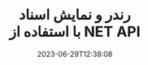 ---
############################# Static ##########################
layout: "landing"
date: 2023-06-29T12:38:08
draft: false

lang: fa
product: "Viewer"
product_tag: "viewer"
platform: ".NET"
platform_tag: "net"

############################# Drop-down ############################
supported_platforms:
  items:
    # supported_platforms loop
    - title: ".NET"
      tag: "net"
    # supported_platforms loop
    - title: "Java"
      tag: "java"
    # supported_platforms loop
    - title: "Node.js"
      tag: "nodejs-java" 

############################# Head ############################
head_title: "API نمایشگر اسناد دات نت، رندر PDF Word Excel Image HTML Diagram"
head_description: "C# ASP.NET بیننده و API رندر فایل. نمایشگر PDF، نمایشگر Word، نمایشگر اکسل، نمایشگر تصویر، نمایشگر HTML، ویژگی های نمایش ایمیل را در برنامه های NET اضافه کنید."

############################# Header ##########################
title: "رندر و نمایش اسناد<br>با استفاده از NET API"
description: "API نمایشگر قدرتمند برای ارائه بیش از 180 فرمت سند به PDF، HTML، و تصویر با گزینه های پیکربندی همه کاره."
words:
  for: "for"

actions:
  main: "دانلود رایگان NuGet"
  main_link: "https://www.nuget.org/packages/GroupDocs.Viewer"
  alt: "صدور مجوز"
  alt_link: "https://purchase.groupdocs.com/pricing/viewer/net"
  title: "برای شروع آماده اید؟"
  description: "ویژگی های GroupDocs.Viewer را به صورت رایگان امتحان کنید یا درخواست مجوز کنید"

release:
  title: "نسخه {0} منتشر شد"
  notes: "ببینید چه چیزی جدید است"
  downloads: "دانلودها"
  link: "https://releases.groupdocs.com/viewer/net/release-notes/latest/"

code:
  title: "رندر فایل های پی دی اف در سی شارپ"
  more: "نمونه های بیشتر"
  more_link: "https://github.com/groupdocs-viewer/GroupDocs.Viewer-for-.NET"
  install: "dotnet add package GroupDocs.Viewer"
  content: |
    ```csharp {style=abap}   
    // فایل PDF منبع را بارگیری کنید
    using (var viewer = new Viewer("resume.pdf"))
    {
        // گزینه های خروجی HTML را تنظیم کنید، یک فایل در هر صفحه
        var viewOptions = 
        HtmlViewOptions.ForEmbeddedResources("page{0}.html");
        
        // PDF را با منابع تعبیه شده به HTML ارائه دهید        
        viewer.View(viewOptions);
    }
    ```

############################# Overview ############################
overview:
  enable: true
  title: "GroupDocs.Viewer در یک نگاه"
  description: "API برای رندر، نمایش، تبدیل اسناد، اسلایدها، نمودارها و بسیاری از انواع اسناد دیگر در برنامه های NET"
  features:
    # feature loop
    - title: "اسناد را کارآمد و قابل اعتماد مشاهده کنید"
      content: "با GroupDocs.Viewer API می‌توانید با حفظ یکپارچگی محتوا و ساختار سند، اسناد را با هر فرمت قابل پشتیبانی به HTML، JPEG، PNG، و PDF با گزینه‌های منعطف و قدرتمند ارائه کنید. GroupDocs.Viewer از .NET Framework 4.6.2 و .NET 6.0 پشتیبانی می کند، روی پلتفرم های ویندوز و لینوکس کار می کند."

    # feature loop
    - title: "اکثر فرمت های فایل و سند محبوب پشتیبانی می شوند"
      content: "ما از ارائه بیش از 180 فرمت فایل و سند محبوب پشتیبانی می کنیم که شامل Word، Excel، PDF، PowerPoint، خانواده فرمت های OpenDocument، آرشیو، تصاویر Raster و Vector، کتاب های الکترونیکی، زبان های برنامه نویسی و نشانه گذاری ها، و بسیاری از انواع فایل های دیگر، از جمله رمزگذاری شده است. فایل هایی با محافظت از رمز عبور"

    # feature loop
    - title: "خروجی قابل تنظیم"
      content: "GroupDocs.Viewer نه تنها اجازه می دهد تا سند را رندر کند، بلکه کنترل کند که دقیقاً چه قسمت هایی از سند باید رندر شوند یا اکنون، چگونه باید رندر شوند و تبدیل های مختلف را در خروجی رندر شده اعمال می کند."

    # feature loop
    - title: "UI برای ASP.NET Core"
      content: "ما یک بسته UI منبع باز برای ASP.NET Core ارائه می دهیم که می تواند در عرض چند دقیقه به پروژه شما اضافه شود. بسته Viewer.UI شامل یک web-UI مبتنی بر Angular است و مجموعه ای از APIهای مفید و ارائه دهندگان ذخیره سازی داده را ارائه می دهد."

############################# Platforms ############################
platforms:
  enable: true
  title: "پشتیبانی از پلتفرم ها"
  description: "GroupDocs.Viewer برای دات نت از سیستم عامل ها، فریمورک ها و مدیران بسته های زیر پشتیبانی می کند"
  items:
    # platform loop
    - title: "Amazon"
      image: "amazon"
    # platform loop
    - title: "Docker"
      image: "docker"
    # platform loop
    - title: "Azure"
      image: "azure"
    # platform loop
    - title: "VS Code"
      image: "vs_code"
    # platform loop
    - title: "ReSharper"
      image: "resharper"
    # platform loop
    - title: "macOS"
      image: "finder"
    # platform loop
    - title: "Linux"
      image: "linux"
    # platform loop
    - title: "NuGet"
      image: "nuget"
  packages:
    # packages loop
    - title: "بسته مخصوص ویندوز"
      content: |
        * از .NET Framework 4.6.2+ و .NET 6.0 پشتیبانی می کند
        * جامع ترین فرمت های فایل پشتیبانی می کند
        * بستگی به System.Drawing و System.Drawing.Common دارد 
      action: "دانلود NuGet"
      action_link: "https://www.nuget.org/packages/GroupDocs.Viewer"
    # packages loop
    - title: "بسته کراس پلت فرم" 
      content: |
        * پشتیبانی از دات نت 6.0 و نسخه های بالاتر 
        * پشتیبانی از فرمت های فایل محدود 
        * روی ویندوز، لینوکس و macOS کار می کند 
      action: "دانلود NuGet" 
      action_link: "https://www.nuget.org/packages/GroupDocs.Viewer.CrossPlatform" 

############################# File formats ############################
formats:
  enable: true
  title: "فرمت های فایل پشتیبانی شده"
  description: |
    GroupDocs.Viewer برای NET از عملیات با زیر پشتیبانی می‌کند [formats](https://docs.groupdocs.com/viewer/net/supported-document-formats/).
  groups:
    # group loop
    - color: "green"
      content: |
        ### مایکروسافت آفیس، OpenDocument و فرمت های متنی
        * **Word:** DOC, DOCX, DOCM, DOT, DOTX, DOTM, RTF, TXT
        * **Excel:** XLS, XLSX, XLSM, XLSB, XLTM, XLT, XLTM, XLTX
        * **PowerPoint:** PPT, PPTX, PPS, PPSX, PPSM, POT, POTM, POTX, PPTM        
        * **Project:** MPP, MPT, MPX
        * **Outlook:** MSG, EML, EMLX, PST, OST
        * **OneNote:** ONE
        * **OpenDocument:** ODT, OTT, ODS, ODP, OTP, OTS, ODG
        * **Fixed Page Layout:** PDF, TEX, XPS, OXPS
        * **e-Books:** EPUB, MOBI, DjVu
        * **Delimiter-Separated Values:** CSV, TSV
    # group loop
    - color: "blue"
      content: |
        ### تصاویر، گرافیک و نمودارها
        * **تصاویر شطرنجی:** BMP, GIF, JPG, PNG, TIFF, WebP, DNG, DIB, Jpeg2000 family
        * **Windows Icon:** ICO
        * **Scalable Vector Graphics:** SVG, CDR, CMX, IGS, SVGZ        
        * **Adobe Photoshop:** PSD, PSB        
        * **Stereo Lithography (3D Printing):** STL        
        * **Medical Imaging:** DICOM
        * **Plotter Documents:** PLT, HPG
        * **Autodesk Design Web Formats:** DWF, DWG
        * **AutoCAD Drawing:** DWT, IFC, STL, CF2        
      # group loop
    - color: "red"
      content: |
        ### دیگر        
        * **وب:** HTML, MHT, MHTML, XML
        * **Metafile:** WMF, EMF, CGM, EMZ, WMZ
        * **Visio:** VSD, VDX, VSS, VSSX, VSX, VST, VSTX, VTX, VSDX, VDW, VSTM, VSSM, VSDM
        * **Project:** MPP, MPT, MPX
        * **PostScript:** PS, EPS
        * **آرشیوها:** ZIP, TAR, BZ2, GZ, RAR, RAR5
        * **دیگر:** VCF, VCARD, NUMBERS, NSF, OBJ
        * **C/C++/C# Files:** C, CC, C# , CPP, CXX, CS, H, HH, M, MM
        * **Java/JavaScript Files:** JAVA, JS, JSON, PROPERTIES

############################# Features ############################
features:
  enable: true
  title: "ویژگی های GroupDocs.Viewer"
  description: "رندر، نمایش، و تبدیل یکپارچه PDF و اسناد آفیس"

  items:
    # feature loop
    - icon: "viewhtml"
      title: "مشاهده اسناد در HTML"
      content: "هر نوع سندی را با CSS و SVG به یک سند HTML تبدیل کنید، که می تواند در هر مرورگر وب مدرن نمایش داده شود."

    # feature loop
    - icon: "rasterize"
      title: "اسناد را شطرنجی کنید"
      content: "هر قالب سند قابل پشتیبانی را با فرمت تصویر قابل تنظیم و کیفیت فشرده سازی به تصویر شطرنجی تبدیل کنید."

    # feature loop
    - icon: "sourcecode"
      title: "کدهای برنامه نویسی را رندر و برجسته کنید"
      content: "پشتیبانی از همه زبان‌های برنامه‌نویسی، اسکریپت‌نویسی و نشانه‌گذاری محبوب، با قابلیت تجزیه و برجسته کردن نحو آنها."

    # feature loop
    - icon: "convertpdf"
      title: "تبدیل به PDF"
      content: "سند با هر فرمت قابل پشتیبانی را می توان به راحتی با گزینه های قابل تنظیم به PDF تبدیل و ذخیره کرد."

    # feature loop
    - icon: "transform"
      title: "تغییرات را اعمال کنید"
      content: "سند خروجی را می توان در حین رندر تبدیل کرد - صفحات را می توان چرخاند و/یا مرتب کرد و واترمارک متنی در بالای آنها قرار داد."

    # feature loop
    - icon: "adjustment"
      title: "تنظیم خروجی HTML"
      content: "اسناد HTML خروجی، تولید شده توسط GroupDocs.Viewer، را می توان بسیار دقیق تنظیم کرد: امکان ذخیره در جریان یا فایل، با منابع خارجی یا جاسازی شده، تماس های برگشتی و غیره وجود دارد."

    # feature loop
    - icon: "complex"
      title: "پشتیبانی از ساختارهای پیچیده سند"
      content: "GroupDocs.Viewer نه تنها از اسناد منفرد، بلکه از فایل‌هایی نیز پشتیبانی می‌کند که در داخل شامل فهرست یا ساختار سلسله مراتبی از اسناد هستند، مانند پیام‌های ایمیل با پیوست‌ها، آرشیوهای ZIP با فایل‌های داخلی درون پوشه‌ها، تصاویر TIFF چند صفحه‌ای و غیره."

    # feature loop
    - icon: "optimization"
      title: "گزینه های بهینه سازی"
      content: "GroupDocs.Viewer حاوی یک زیرسیستم کش قابل تنظیم است که می تواند با استفاده از نسخه های ذخیره شده اسناد، زمان بارگذاری را تسریع بخشد. همچنین مجموعه ای از گزینه های مختلف برای فرمت های مختلف اجازه می دهد تا برخی از بخش ها یا جنبه های غیر ضروری اسناد را از رندر حذف کنید (فونت ها، کاربرگ های مخفی، پیوست های ایمیل) برای بهینه سازی عملکرد کلی."

    # feature loop
    - icon: "passwordprotected"
      title: "پشتیبانی از اسناد محافظت شده با رمز عبور"
      content: "GroupDocs.Viewer اجازه می دهد تا اسناد رمزگذاری شده را از انواع مختلف باز کنید: PDF، WordProcessing، Spreadsheet، Presentation و غیره، با تعیین رمز عبور در گزینه های بارگیری."

############################# Code samples ############################
code_samples:
  enable: true
  title: "نمونه کد"
  description: "برخی از موارد معمولی GroupDocs.Viewer برای عملیات NET استفاده می کنند"
  items:
    # code sample loop
    - title: "DOCX را به HTML رندر کنید"
      content: |
        ویژگی های کلاس [HtmlViewOptions](https://reference.groupdocs.com/viewer/net/groupdocs.viewer.options/htmlviewoptions/) به شما امکان می دهد فرآیند تبدیل را کنترل کنید، در مورد آن اینجا[HTML](https://docs.groupdocs.com/viewer/net/rendering-to-html/). به عنوان مثال، می توانید تمام منابع خارجی را در فایل HTML خروجی جاسازی کنید، فایل خروجی را کوچک کنید و آن را برای چاپ بهینه کنید.
        {{< landing/code title="C#">}}
        ```csharp {style=abap}
        using GroupDocs.Viewer;
        using GroupDocs.Viewer.Options;
        
        // بیننده فوری
        using (Viewer viewer = new Viewer("resume.docx"))
        {
            // گزینه های خروجی HTML را تنظیم کنید
            HtmlViewOptions options = HtmlViewOptions.ForEmbeddedResources();
            
            // DOCX را با منابع جاسازی شده به HTML ارائه دهید
            viewer.View(options);
        }
        ```
        {{< /landing/code >}}
    # code sample loop
    - title: "PPTX را به PDF صادر کنید"
      content: |
        یک نمونه کلاس [PdfViewOptions](https://reference.groupdocs.com/viewer/net/groupdocs.viewer.options/pdfviewoptions/) ایجاد کنید و آن را به [Viewer.View](https://reference.groupdocs.com/viewer/net/groupdocs.viewer/viewer/view/#view) ارسال کنید. ر برای تبدیل فایل پاورپوینت PPTX به PDF. ویژگی های کلاس PdfViewOptions به شما امکان می دهد فرآیند تبدیل را کنترل کنید. به عنوان مثال، می توانید از فایل خروجی محافظت کنید، صفحات آن را مجددا مرتب کنید و کیفیت تصاویر سند را مشخص کنید. برای جزئیات به [PDF](https://docs.groupdocs.com/viewer/net/rendering-to-pdf/) مراجعه کنید.
        {{< landing/code title="C#">}}
        ```csharp {style=abap}   
        using GroupDocs.Viewer;
        using GroupDocs.Viewer.Options;
        
        using (var viewer = new Viewer("presentation.pptx"))
        {
            // گزینه های PDF خروجی را تنظیم کنید       
            var viewOptions = new PdfViewOptions("presentation.pdf");
            
            // PPTX را به PDF صادر کنید       
            viewer.View(viewOptions);
        }
        ```
        {{< /landing/code >}}
############################# Reviews ############################
# reviews:
# enable: true
# title: "بررسی محصولات GroupDocs"
# description: "فقط حرف ما را قبول نکنید. ببینید سایر توسعه دهندگان در مورد API های ما چه می گویند"

# items:
#   # review loop
#   - title: "GroupDocs.Viewer"
#     content: "خدمات عالی و محصولات عالی. آنها در طول فرآیند اجرای GroupDocs.Viewer برای دات نت بسیار مفید و پاسخگو بودند، نمی توان آنها را به اندازه کافی توصیه کرد."
#     author: "Martin Lasarga"
#     company: "Product Manager at Axentria ECM by G.S.I."

#   # review loop
#   - title: "GroupDocs.Viewer"
#     content: "پس از پیاده سازی و استفاده از GroupDocs.Viewer برای دات نت در پروژه، به نظر می رسد که بسیار خوب کار می کند. من با مدارک زیادی تست کردم و تا الان خیلی خوبه. همه چیزهایی که به آن پرتاب کرده‌ام به خوبی رندر می‌شوند و به همان خوبی که در یک نمایشگر PDF یا MS Word به نظر می‌رسند."
#     author: "Mats Oustad"
#     company: "Senior Consultant/Partner at Novanet AS"
---